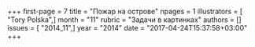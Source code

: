 +++
first-page = 7
title = "Пожар на острове"
npages = 1
illustrators = [ "Tory Polska",]
month = "11"
rubric = "Задачи в картинках"
authors = []
issues = [ "2014_11",]
year = "2014"
date = "2017-04-24T15:37:58+03:00"
+++
